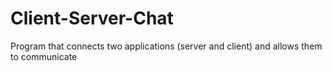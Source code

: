 # Client-Server-Chat
Program that connects two applications (server and client) and allows them to communicate
